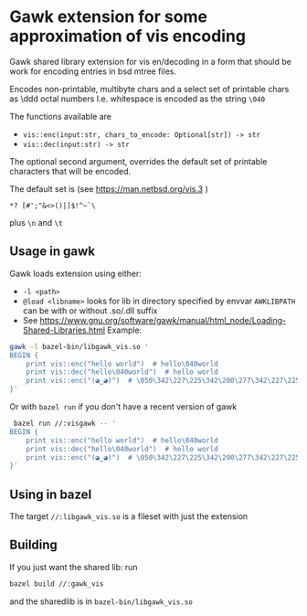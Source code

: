 # Gawk extension for some approximation of vis encoding

Gawk shared library extension for vis en/decoding in a form that should be work for encoding entries in bsd mtree 
files.

Encodes non-printable, multibyte chars and a select set of printable chars as \ddd octal numbers
I.e. whitespace is encoded as the string `\040` 

The functions available are

* `vis::enc(input:str, chars_to_encode: Optional[str]) -> str `
* `vis::dec(input:str) -> str `

The optional second argument, overrides the default set of printable characters
that will be encoded.

The default set is (see https://man.netbsd.org/vis.3 ) 
```
*? [#';"&<>()|]$!^~`\ 
```
plus `\n` and `\t`

## Usage in gawk
Gawk loads extension using either: 
*  `-l <path>` 
*  `@load <libname>` looks for lib in directory specified by envvar `AWKLIBPATH`
     <name> can be with or without .so/.dll suffix 
* See https://www.gnu.org/software/gawk/manual/html_node/Loading-Shared-Libraries.html
Example: 
```bash
gawk -l bazel-bin/libgawk_vis.so '
BEGIN {
    print vis::enc("hello world")  # hello\040world
    print vis::dec("hello\040world")  # hello world
    print vis::enc("(◕‿◕)")  # \050\342\227\225\342\200\277\342\227\225\051
}' 
```
Or with `bazel run` if you don't have a recent version of gawk
```bash
 bazel run //:visgawk -- '
BEGIN {
    print vis::enc("hello world")  # hello\040world
    print vis::dec("hello\040world")  # hello world
    print vis::enc("(◕‿◕)")  # \050\342\227\225\342\200\277\342\227\225\051
}'
```

## Using in bazel 
The target `//:libgawk_vis.so` is a fileset with just the extension
 
## Building
If you just want the shared lib:
run 
```bash
bazel build //:gawk_vis
```
and the sharedlib is in `bazel-bin/libgawk_vis.so`

